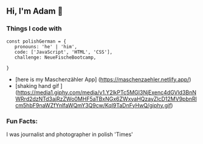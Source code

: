## Hi, I'm Adam  👋
### Things I code with

```
const polishGerman = {
   pronouns: 'he' | 'him',
   code: ['JavaScript', 'HTML', 'CSS'],
   challenge: NeueFischeBootcamp,

}
```
 
- [here is my Maschenzähler App] (https://maschenzaehler.netlify.app/)
- [shaking hand gif ] (https://media1.giphy.com/media/v1.Y2lkPTc5MGI3NjExenc4dGVld3BnNWRrd2dzNTd3ajRzZWo0MHF5aTBxNGx6ZWxyaHQzayZlcD12MV9pbnRlcm5hbF9naWZfYnlfaWQmY3Q9cw/Kql9TaDnFyHwQ/giphy.gif)

### Fun Facts:
I was journalist and photographer in polish 'Times' 

<!--
**AdamKuzniarski/AdamKuzniarski** is a ✨ _special_ ✨ repository because its `README.md` (this file) appears on your GitHub profile.

Here are some ideas to get you started:

- 🔭 I’m currently working on ...
- 🌱 I’m currently learning ...
- 👯 I’m looking to collaborate on ...
- 🤔 I’m looking for help with ...
- 💬 Ask me about ...
- 📫 How to reach me: ...
- 😄 Pronouns: ...
- ⚡ Fun fact: ...
-->
